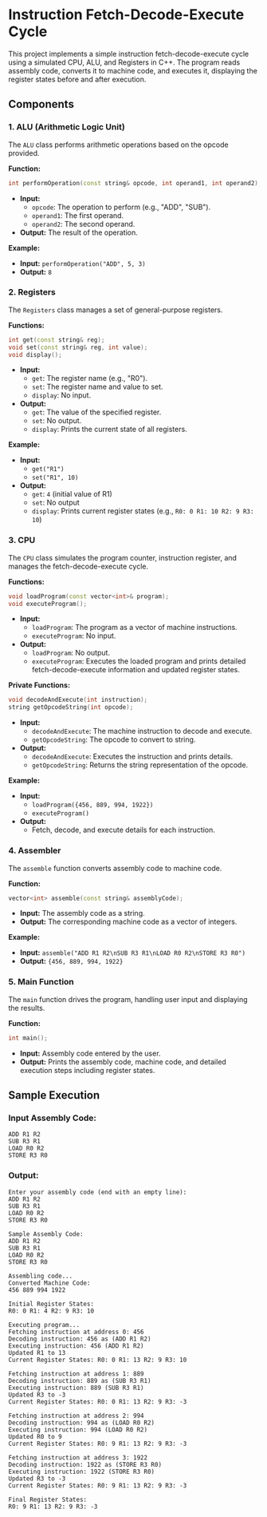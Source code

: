 # Instruction Fetch-Decode-Execute Cycle

This project implements a simple instruction fetch-decode-execute cycle using a simulated CPU, ALU, and Registers in C++. The program reads assembly code, converts it to machine code, and executes it, displaying the register states before and after execution.

## Components

### 1. ALU (Arithmetic Logic Unit)
The `ALU` class performs arithmetic operations based on the opcode provided.

**Function:**

```cpp
int performOperation(const string& opcode, int operand1, int operand2);
```

- **Input:** 
  - `opcode`: The operation to perform (e.g., "ADD", "SUB").
  - `operand1`: The first operand.
  - `operand2`: The second operand.
- **Output:** The result of the operation.

**Example:**
- **Input:** `performOperation("ADD", 5, 3)`
- **Output:** `8`

### 2. Registers
The `Registers` class manages a set of general-purpose registers.

**Functions:**

```cpp
int get(const string& reg);
void set(const string& reg, int value);
void display();
```

- **Input:**
  - `get`: The register name (e.g., "R0").
  - `set`: The register name and value to set.
  - `display`: No input.
- **Output:**
  - `get`: The value of the specified register.
  - `set`: No output.
  - `display`: Prints the current state of all registers.

**Example:**
- **Input:** 
  - `get("R1")`
  - `set("R1", 10)`
- **Output:** 
  - `get`: `4` (initial value of R1)
  - `set`: No output
  - `display`: Prints current register states (e.g., `R0: 0 R1: 10 R2: 9 R3: 10`)

### 3. CPU
The `CPU` class simulates the program counter, instruction register, and manages the fetch-decode-execute cycle.

**Functions:**

```cpp
void loadProgram(const vector<int>& program);
void executeProgram();
```

- **Input:**
  - `loadProgram`: The program as a vector of machine instructions.
  - `executeProgram`: No input.
- **Output:**
  - `loadProgram`: No output.
  - `executeProgram`: Executes the loaded program and prints detailed fetch-decode-execute information and updated register states.

**Private Functions:**

```cpp
void decodeAndExecute(int instruction);
string getOpcodeString(int opcode);
```

- **Input:**
  - `decodeAndExecute`: The machine instruction to decode and execute.
  - `getOpcodeString`: The opcode to convert to string.
- **Output:**
  - `decodeAndExecute`: Executes the instruction and prints details.
  - `getOpcodeString`: Returns the string representation of the opcode.

**Example:**
- **Input:** 
  - `loadProgram({456, 889, 994, 1922})`
  - `executeProgram()`
- **Output:** 
  - Fetch, decode, and execute details for each instruction.

### 4. Assembler
The `assemble` function converts assembly code to machine code.

**Function:**

```cpp
vector<int> assemble(const string& assemblyCode);
```

- **Input:** The assembly code as a string.
- **Output:** The corresponding machine code as a vector of integers.

**Example:**
- **Input:** `assemble("ADD R1 R2\nSUB R3 R1\nLOAD R0 R2\nSTORE R3 R0")`
- **Output:** `{456, 889, 994, 1922}`

### 5. Main Function
The `main` function drives the program, handling user input and displaying the results.

**Function:**

```cpp
int main();
```

- **Input:** Assembly code entered by the user.
- **Output:** Prints the assembly code, machine code, and detailed execution steps including register states.

## Sample Execution

### Input Assembly Code:

```
ADD R1 R2
SUB R3 R1
LOAD R0 R2
STORE R3 R0
```

### Output:

```
Enter your assembly code (end with an empty line):
ADD R1 R2
SUB R3 R1
LOAD R0 R2
STORE R3 R0

Sample Assembly Code:
ADD R1 R2
SUB R3 R1
LOAD R0 R2
STORE R3 R0

Assembling code...
Converted Machine Code:
456 889 994 1922 

Initial Register States:
R0: 0 R1: 4 R2: 9 R3: 10 

Executing program...
Fetching instruction at address 0: 456
Decoding instruction: 456 as (ADD R1 R2)
Executing instruction: 456 (ADD R1 R2)
Updated R1 to 13
Current Register States: R0: 0 R1: 13 R2: 9 R3: 10 

Fetching instruction at address 1: 889
Decoding instruction: 889 as (SUB R3 R1)
Executing instruction: 889 (SUB R3 R1)
Updated R3 to -3
Current Register States: R0: 0 R1: 13 R2: 9 R3: -3 

Fetching instruction at address 2: 994
Decoding instruction: 994 as (LOAD R0 R2)
Executing instruction: 994 (LOAD R0 R2)
Updated R0 to 9
Current Register States: R0: 9 R1: 13 R2: 9 R3: -3 

Fetching instruction at address 3: 1922
Decoding instruction: 1922 as (STORE R3 R0)
Executing instruction: 1922 (STORE R3 R0)
Updated R3 to -3
Current Register States: R0: 9 R1: 13 R2: 9 R3: -3 

Final Register States:
R0: 9 R1: 13 R2: 9 R3: -3